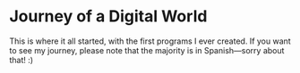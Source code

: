 # Journey of a Digital World
This is where it all started, with the first programs I ever created. If you want to see my journey, please note that the majority is in Spanish—sorry about that! :)
